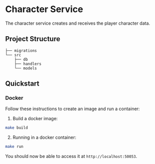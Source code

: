 # Character Service

The character service creates and receives the player character data.

## Project Structure

```
├── migrations
└── src
    ├── db
    ├── handlers
    └── models
```

## Quickstart

### Docker

Follow these instructions to create an image and run a container:

1. Build a docker image:

```bash
make build
```

2. Running in a docker container:

```bash
make run
```

You should now be able to access it at `http://localhost:50053`.
